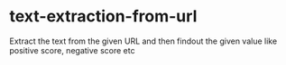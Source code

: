 # text-extraction-from-url
Extract the text from the given URL and then findout the given value like positive score, negative score etc
